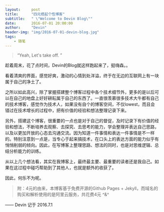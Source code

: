 ```yaml
---
layout:     post
title:      "四元搭起个性博客"
subtitle:   " \"Welcome to Devin Blog\""
date:       2016-07-01 20:00:00
author:     "Devin"
header-img: "img/2016-07-01-devin-blog.jpg"
tags:
    - 随笔
---
```


> “Yeah, Let's take off. ”



趁着周末，花了点时间，Devin的Blog就这样跑起来了，挺嗨森。。

看着清爽的界面，感觉好爽，激动的心情到处洋溢，终于在无边的互联网上有一块属于自己的净土了。

之所以如此高兴，除了掌握搭建整个博客过程中各个技术细节外，更多的是以后可以在自己的地盘上好好耕耘属于自己的东西了。一直很羡慕很多技术大牛都有自己的技术博客，感觉作为技术人，如果没有自个的博客空间，不仅lowest，而且会错过在技术增长的过程中，把有价值的经验和想法整理记录下来。

另外，搭建这个博客，很重要的一点也是对于自己的督促，及时记录下有价值的经验和想法，不断培养去观察、去探究、去思考的能力，学会整理并表达自己思路，以及以更加开放的心态去沟通交流。因为知道一件事情和表达一件事情是不一样的。特别注意到一点是，当专心于起来搞技术，在口头上的表达方面的能力似乎有悄悄削弱的倾向。因此，在写博客上整理思路、想法的同时，也是对思维逻辑、总结分析能力的训练。

从以上几个想法看，其实在我博客上，最终最主要、最重要的读者还是我自己。如果在这过程中碰巧帮助到了其他人，也就是额外的收获了。

因此，何乐不为呢。

> 附：4元的由来，本博客基于免费开源的Github Pages + Jekyll，而域名的购买和解析使用的是阿里云服务，共花费4元 ^&^

—— Devin 记于 2016.7.1
